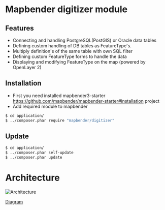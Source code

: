 # Mapbender digitizer module

## Features
* Connecting and handling PostgreSQL(PostGIS) or Oracle data tables
* Defining custom handling of DB tables as FeatureType's. 
* Multiply definition's of the same table with own SQL filter
* Defining custom FeatureType forms to handle the data
* Displaying and modifying FeatureType on the map (powered by OpenLayer 2)

## Installation 
* First you need installed mapbender3-starter https://github.com/mapbender/mapbender-starter#installation project
* Add required module to mapbender
```sh
$ cd application/
$ ../composer.phar require "mapbender/digitizer"
```

## Update 


 ```sh
$ cd application/
$ ../composer.phar self-update
$ ../composer.phar update
```

# Architecture
![Architecture](Documents/Digitizer.png)

[Diagram](https://www.draw.io/?url=https%3A%2F%2Fraw.githubusercontent.com%2Fmapbender%2Fmapbender-digitizer%2Fmaster%2FDocuments%2FDigitizer.xml)
